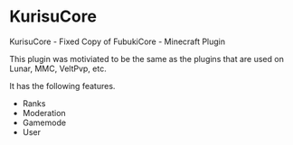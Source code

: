 # KurisuCore
KurisuCore - Fixed Copy of FubukiCore - Minecraft Plugin


This plugin was motiviated to be the same as the plugins that are used on Lunar, MMC, VeltPvp, etc.

It has the following features.
- Ranks
- Moderation
- Gamemode
- User

